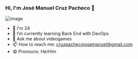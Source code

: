 ### Hi, I'm José Manuel Cruz Pacheco 👋

![image](https://github.com/jmcp1999/jmcp1999/assets/169648148/0c223b2f-6c34-4b34-9d21-dc1e32808417)

- 🎈 I'm 24
- 🌱 I’m currently learning Back End with DevOps
- 💬 Ask me about videogames
- 📫 How to reach me: cruzpachecojosemanuel@gmail.com
- 😄 Pronouns: He/Him
